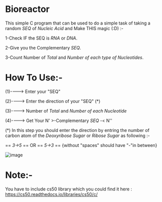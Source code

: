 Bioreactor 
=========
This simple C program that can be used to do a simple task of taking a random *SEQ* of *Nucleic Acid* and Make THIS magic (:D) :-

1-Check IF the SEQ is *RNA* or *DNA*.

2-Give you the Complementary *SEQ*.

3-Count Number of *Total* and *Number of each type of Nucleotides*.


How To Use:-
=============== 
(1)----> Enter your "SEQ"

(2)----> Enter the direction of your "SEQ" (*)

(3)----> Number of *Total* and *Number of each Nucleotide* 

(4)----> Get Your N' >-Complementary *SEQ* -< N''


(*) In this step you should enter the direction by entring the number of carbon atom of the *Deoxyribose Sugar* or *Ribose Sugar* as following :- 

== *3->5*  ==  OR  ==  *5->3*  == {without "spaces" should have "-"in between}


![image](https://github.com/user-attachments/assets/cb18d442-cf3e-4982-b95e-eab7213ab43b)


Note:-
======
You have to include cs50 library which you could find it here : https://cs50.readthedocs.io/libraries/cs50/c/
